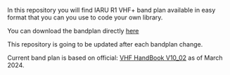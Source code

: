 In this repository you will find IARU R1 VHF+ band plan available in easy format that you can you use to code your own library.

You can download the bandplan directly [here](./bandplan.xls?raw=1)

This repository is going to be updated after each bandplan change.

Current band plan is based on official: [VHF HandBook V10_02](https://www.iaru-r1.org/wp-content/uploads/2024/11/VHF_Handbook_V10_02.pdf) as of March 2024.
